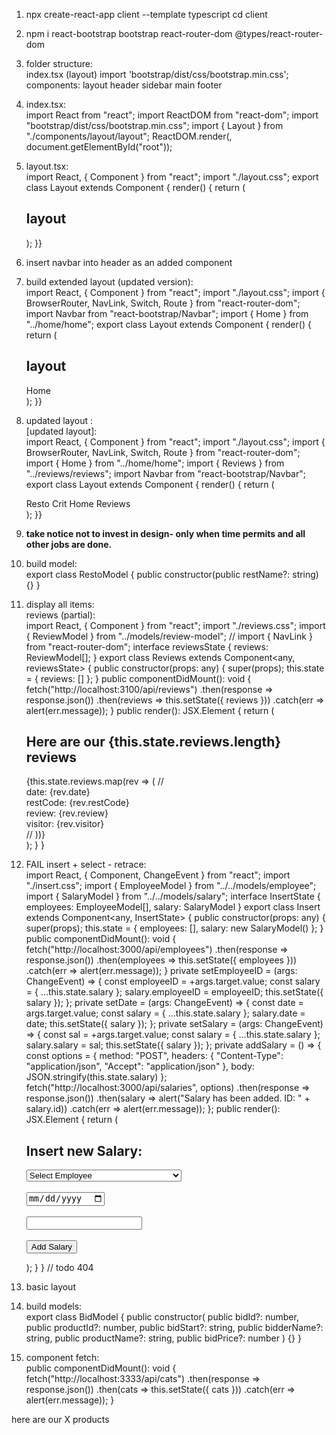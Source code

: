 1. npx create-react-app client --template typescript
cd client
2. npm i react-bootstrap bootstrap react-router-dom @types/react-router-dom
3. folder structure:  
index.tsx (layout)
import 'bootstrap/dist/css/bootstrap.min.css';
components:
layout
header
sidebar
main
footer
4. index.tsx:  
import React from "react";
import ReactDOM from "react-dom";
import "bootstrap/dist/css/bootstrap.min.css";
import { Layout } from "./components/layout/layout";
ReactDOM.render(<Layout />, document.getElementById("root"));
5. layout.tsx:  
import React, { Component } from "react";
import "./layout.css";
export class Layout extends Component {
  render() {
    return (
      <div className="layout container-fluid">
        <h2 className="title">layout</h2>
      </div>
    );  }}
6. insert navbar into header as an added component
7. build extended layout (updated version):  
import React, { Component } from "react";
import "./layout.css";
import { BrowserRouter, NavLink, Switch, Route } from "react-router-dom";
import Navbar from "react-bootstrap/Navbar";
import { Home } from "../home/home";
export class Layout extends Component {
  render() {
    return (
      <div className="layout container-fluid">
        <BrowserRouter>
          <h2 className="title">layout</h2>
          <Navbar bg="dark">
            <NavLink to="/home" exact>
              Home
            </NavLink>
          </Navbar>
          <main className="jumbotron">
            <Switch>
              <Route path="/" component={Home} exact />
            </Switch>
          </main>
        </BrowserRouter>
      </div>    );  }}
8. updated layout :  
[updated layout]:  
import React, { Component } from "react";
import "./layout.css";
import { BrowserRouter, NavLink, Switch, Route } from "react-router-dom";
import { Home } from "../home/home";
import { Reviews } from "../reviews/reviews";
import Navbar from "react-bootstrap/Navbar";
export class Layout extends Component {
  render() {
    return (
      <div className="layout container-fluid">
        <BrowserRouter>
          <Navbar bg="dark" expand="lg" variant="dark">
            <Navbar.Brand href="/">Resto Crit</Navbar.Brand>
            <NavLink to="/" exact>
              Home
            </NavLink>
            <NavLink to="/reviews" exact>
              Reviews
            </NavLink>
          </Navbar>
          <main className="jumbotron">
            <Switch>
              <Route path="/" component={Home} exact />
              <Route path="/reviews" component={Reviews} exact />
            </Switch>
          </main>
        </BrowserRouter>
      </div>    );  }}
9. **take notice not to invest in design- only when time permits and all other jobs are done.**
10. build model:  
export class RestoModel {
  public constructor(public restName?: string) {}
}
10. display all items:  
reviews (partial):  
import React, { Component } from "react";
import "./reviews.css";
import { ReviewModel } from "../models/review-model";
// import { NavLink } from "react-router-dom";
interface reviewsState {
  reviews: ReviewModel[];
}
export class Reviews extends Component<any, reviewsState> {
  public constructor(props: any) {
    super(props);
    this.state = {
      reviews: []     };   }
  public componentDidMount(): void {
    fetch("http://localhost:3100/api/reviews")
      .then(response => response.json())
      .then(reviews => this.setState({ reviews }))
      .catch(err => alert(err.message));
  }
  public render(): JSX.Element {
    return (
      <div className="reviews">
        <h2>Here are our {this.state.reviews.length} reviews</h2>
        {this.state.reviews.map(rev => (
          // <NavLink to={"/salaries-per-emp/" + rev.id} key={rev.id}>
          <div className="rev">
            date: {rev.date} <br />
            restCode: {rev.restCode} <br />
            review: {rev.review} <br />
            visitor: {rev.visitor} <br />
          </div>
          // </NavLink>
        ))}
      </div>     );   } }

11. FAIL insert + select - retrace:  
import React, { Component, ChangeEvent } from "react";
import "./insert.css";
import { EmployeeModel } from "../../models/employee";
import { SalaryModel } from "../../models/salary";
interface InsertState {
    employees: EmployeeModel[],
    salary: SalaryModel
}
export class Insert extends Component<any, InsertState> {
    public constructor(props: any) {
        super(props);
        this.state = {
            employees: [],
            salary: new SalaryModel()
        };
    }
    public componentDidMount(): void {
        fetch("http://localhost:3000/api/employees")
            .then(response => response.json())
            .then(employees => this.setState({ employees }))
            .catch(err => alert(err.message));
    }
    private setEmployeeID = (args: ChangeEvent<HTMLSelectElement>) => {
        const employeeID = +args.target.value;
        const salary = { ...this.state.salary };
        salary.employeeID = employeeID;
        this.setState({ salary });
    };
    private setDate = (args: ChangeEvent<HTMLInputElement>) => {
        const date = args.target.value;
        const salary = { ...this.state.salary };
        salary.date = date;
        this.setState({ salary });
    };
    private setSalary = (args: ChangeEvent<HTMLInputElement>) => {
        const sal = +args.target.value;
        const salary = { ...this.state.salary };
        salary.salary = sal;
        this.setState({ salary });
    };
    private addSalary = () => {
        const options = {
            method: "POST",
            headers: {
                "Content-Type": "application/json",
                "Accept": "application/json"
            },
            body: JSON.stringify(this.state.salary)
        };
        fetch("http://localhost:3000/api/salaries", options)
            .then(response => response.json())
            .then(salary => alert("Salary has been added. ID: " + salary.id))
            .catch(err => alert(err.message));
    };
    public render(): JSX.Element {
        return (
            <div className="insert">
                <h2>Insert new Salary: </h2>
                <form>
                    <select onChange={this.setEmployeeID}>
                        <option disabled selected>Select Employee</option>
                        {this.state.employees.map(emp =>
                            <option key={emp.id} value={emp.id}>
                                {emp.firstName + " " + emp.lastName}
                            </option>
                        )}
                    </select>
                    <br /><br />
                    <input type="date" onChange={this.setDate} value={this.state.salary.date} />
                    <br /><br />
                    <input type="number" onChange={this.setSalary} value={this.state.salary.salary} />
                    <br /><br />
                    <button type="button" onClick={this.addSalary}>Add Salary</button>
                </form>
            </div>         );     } }
// todo 404
12.  basic layout  
13. build models:  
export class BidModel {
  public constructor(
    public bidId?: number,
    public productId?: number,
    public bidStart?: string,
    public bidderName?: string,
    public productName?: string,
    public bidPrice?: number
  ) {}
}

14. component fetch:  
 public componentDidMount(): void {
    fetch("http://localhost:3333/api/cats")
      .then(response => response.json())
      .then(cats => this.setState({ cats }))
      .catch(err => alert(err.message));
  }

here are our X products